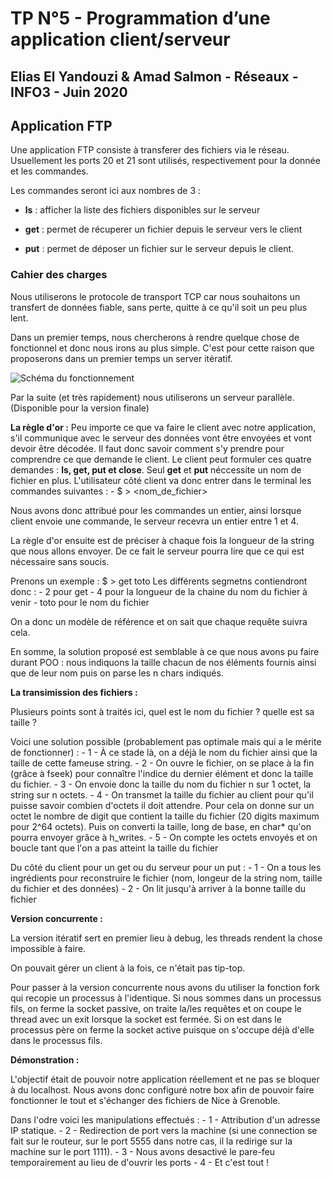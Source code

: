 # TP N°5 - Programmation d’une application client/serveur

## Elias El Yandouzi & Amad Salmon - Réseaux - INFO3 - Juin 2020

## Application FTP

Une application FTP consiste à transferer des fichiers via le réseau. Usuellement les ports 20 et 21 sont utilisés, respectivement pour la donnée et les commandes.

Les commandes seront ici aux nombres de 3 :
- __ls__ : afficher la liste des fichiers disponibles sur le serveur

- __get__ : permet de récuperer un fichier depuis le serveur vers le client

- __put__ : permet de déposer un fichier sur le serveur depuis le client.

### Cahier des charges

Nous utiliserons le protocole de transport TCP car nous souhaitons un transfert de données fiable, sans perte, quitte à ce qu'il soit un peu plus lent. 

Dans un premier temps, nous chercherons à rendre quelque chose de fonctionnel et donc nous irons au plus simple. C'est pour cette raison que proposerons dans un premier temps un server itératif.

![Schéma du fonctionnement](https://www.ibm.com/support/knowledgecenter/ssw_ibm_i_72/rzab6/rxab6505.gif)

Par la suite (et très rapidement) nous utiliserons un serveur parallèle. (Disponible pour la version finale)

__La règle d'or :__
Peu importe ce que va faire le client avec notre application, s'il communique avec le serveur des données vont être envoyées et vont devoir être décodée. Il faut donc savoir comment s'y prendre pour comprendre ce que demande le client.
Le client peut formuler ces quatre demandes : __ls, get, put et close__. Seul __get__ et __put__ néccessite un nom de fichier en plus.
L'utilisateur côté client va donc entrer dans le terminal les commandes suivantes : 
	-  $ > <commandes> <nom_de_fichier>

Nous avons donc attribué pour les commandes un entier, ainsi lorsque client envoie une commande, le serveur recevra un entier entre 1 et 4.

La règle d'or ensuite est de préciser à chaque fois la longueur de la string que nous allons envoyer. De ce fait le serveur pourra lire que ce qui est nécessaire sans soucis.

Prenons un exemple : $ > get toto
Les différents segmetns contiendront donc :
	- 2 pour get
	- 4 pour la longueur de la chaine du nom du fichier à venir
	- toto pour le nom du fichier

On a donc un modèle de référence et on sait que chaque requête suivra cela.

En somme, la solution proposé est semblable à ce que nous avons pu faire durant POO : nous indiquons la taille chacun de nos éléments fournis ainsi que de leur nom puis on parse les n chars indiqués.

__La transimission des fichiers :__

Plusieurs points sont à traités ici, quel est le nom du fichier ? quelle est sa taille ?

Voici une solution possible (probablement pas optimale mais qui a le mérite de fonctionner) :
	- 1 - À ce stade là, on a déjà le nom du fichier ainsi que la taille de cette fameuse string.
	- 2 - On ouvre le fichier, on se place à la fin (grâce à fseek) pour connaître l'indice du dernier élément et donc la taille du fichier.
	- 3 - On envoie donc la taille du nom du fichier n sur 1 octet, la string sur n octets.
	- 4 - On transmet la taille du fichier au client pour qu'il puisse savoir combien d'octets il doit attendre. Pour cela on donne sur un octet le nombre de digit que contient la taille du fichier (20 digits maximum pour 2^64 octets). Puis on converti la taille, long de base, en char* qu'on pourra envoyer grâce à h_writes.
	- 5 - On compte les octets envoyés et on boucle tant que l'on a pas atteint la taille du fichier

Du côté du client pour un get ou du serveur pour un put :
	- 1 - On a tous les ingrédients pour reconstruire le fichier (nom, longeur de la string nom, taille du fichier et des données)
	- 2 - On lit jusqu'à arriver à la bonne taille du fichier

__Version concurrente :__

La version itératif sert en premier lieu à debug, les threads rendent la chose impossible à faire. 

On pouvait gérer un client à la fois, ce n'était pas tip-top.

Pour passer à la version concurrente nous avons du utiliser la fonction fork qui recopie un processus à l'identique. Si nous sommes dans un processus fils, on ferme la socket passive, on traite la/les requêtes et on coupe le thread avec un exit lorsque la socket est fermée. Si on est dans le processus père on ferme la socket active puisque on s'occupe déjà d'elle dans le processus fils.

__Démonstration :__

L'objectif était de pouvoir notre application réellement et ne pas se bloquer à du localhost. Nous avons donc configuré notre box afin de pouvoir faire fonctionner le tout et s'échanger des fichiers de Nice à Grenoble.

Dans l'odre voici les manipulations effectués : 
	- 1 - Attribution d'un adresse IP statique.
	- 2 - Redirection de port vers la machine (si une connection se fait sur le routeur, sur le port 5555 dans notre cas, il la redirige sur la machine sur le port 1111).
	- 3 - Nous avons desactivé le pare-feu temporairement au lieu de d'ouvrir les ports
	- 4 - Et c'est tout !



